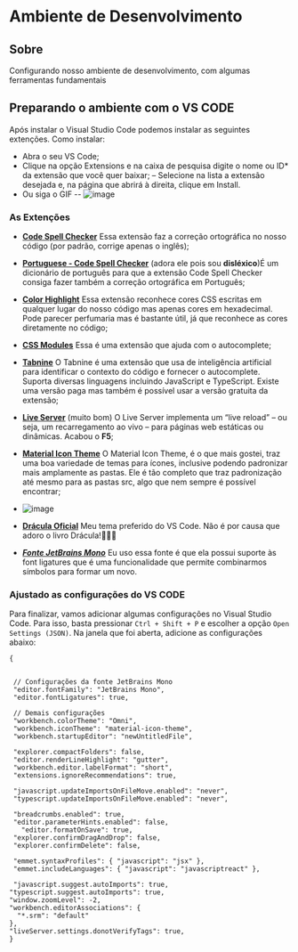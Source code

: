 # Ambiente de Desenvolvimento

## Sobre
Configurando nosso ambiente de desenvolvimento, com algumas ferramentas fundamentais

## Preparando o ambiente com o VS CODE
Após instalar o Visual Studio Code podemos instalar as seguintes extenções. Como instalar:
- Abra o seu VS Code;
- Clique na opção Extensions e na caixa de pesquisa digite o nome ou ID* da extensão que você quer baixar;
– Selecione na lista a extensão desejada e, na página que abrirá à direita, clique em Install.
- Ou siga o GIF
-- ![image](https://fliperamadeboteco.com/wp-content/uploads/2021/07/omni.gif)

### As Extenções 
- **[Code Spell Checker](https://marketplace.visualstudio.com/items?itemName=streetsidesoftware.code-spell-checker)** Essa extensão faz a correção ortográfica no nosso código (por padrão, corrige apenas o inglês);
- **[Portuguese - Code Spell Checker](https://marketplace.visualstudio.com/items?itemName=streetsidesoftware.code-spell-checker-portuguese)** (adora ele pois sou **disléxico**)É um dicionário de português para que a extensão Code Spell Checker consiga fazer também a correção ortográfica em Português;
- **[Color Highlight](https://marketplace.visualstudio.com/items?itemName=naumovs.color-highlight)** Essa extensão reconhece cores CSS escritas em qualquer lugar do nosso código mas apenas cores em hexadecimal. Pode parecer perfumaria mas é bastante útil, já que reconhece as cores diretamente no código;
- **[CSS Modules](https://marketplace.visualstudio.com/items?itemName=clinyong.vscode-css-modules)** Essa é uma extensão que ajuda com o autocomplete;
- **[Tabnine](https://marketplace.visualstudio.com/items?itemName=TabNine.tabnine-vscode)** O Tabnine é uma extensão que usa de inteligência artificial para identificar o contexto do código e fornecer o autocomplete. Suporta diversas linguagens incluindo JavaScript e TypeScript. Existe uma versão paga mas também é possível usar a versão gratuita da extensão;
- **[Live Server](https://marketplace.visualstudio.com/items?itemName=ritwickdey.LiveServer)** (muito bom) O Live Server implementa um “live reload” – ou seja, um recarregamento ao vivo – para páginas web estáticas ou dinâmicas. Acabou o **F5**;
- **[Material Icon Theme](https://marketplace.visualstudio.com/items?itemName=PKief.material-icon-theme)** O Material Icon Theme, é o que mais gostei, traz uma boa variedade de temas para ícones, inclusive podendo padronizar mais amplamente as pastas. Ele é tão completo que traz padronização até mesmo para as pastas src, algo que nem sempre é possível encontrar;
- ![image](https://user-images.githubusercontent.com/4933034/124986295-da82c080-e011-11eb-8661-9646a8e0854a.png)

- **[Drácula Oficial](https://marketplace.visualstudio.com/items?itemName=dracula-theme.theme-dracula)** Meu tema preferido do VS Code. Não é por causa que adoro o livro Drácula!🧛🏻‍♂️
- ***[Fonte JetBrains Mono](https://www.jetbrains.com/lp/mono/)*** Eu uso essa fonte é que ela possui suporte às font ligatures que é uma funcionalidade que permite combinarmos símbolos para formar um novo.

### Ajustado as configurações do VS CODE
Para finalizar, vamos adicionar algumas configurações no Visual Studio Code. Para isso, basta pressionar `Ctrl + Shift + P` e escolher a opção `Open Settings (JSON)`. Na janela que foi aberta, adicione as configurações abaixo:


```
{


 // Configurações da fonte JetBrains Mono
 "editor.fontFamily": "JetBrains Mono",
 "editor.fontLigatures": true,

 // Demais configurações
 "workbench.colorTheme": "Omni",
 "workbench.iconTheme": "material-icon-theme",
 "workbench.startupEditor": "newUntitledFile",

 "explorer.compactFolders": false,
 "editor.renderLineHighlight": "gutter",
 "workbench.editor.labelFormat": "short",
 "extensions.ignoreRecommendations": true,

 "javascript.updateImportsOnFileMove.enabled": "never",
 "typescript.updateImportsOnFileMove.enabled": "never",

 "breadcrumbs.enabled": true,
 "editor.parameterHints.enabled": false,
   "editor.formatOnSave": true,
 "explorer.confirmDragAndDrop": false,
 "explorer.confirmDelete": false,
 
 "emmet.syntaxProfiles": { "javascript": "jsx" },
 "emmet.includeLanguages": { "javascript": "javascriptreact" },

 "javascript.suggest.autoImports": true,
"typescript.suggest.autoImports": true,
"window.zoomLevel": -2,
"workbench.editorAssociations": {
  "*.srm": "default"
},
"liveServer.settings.donotVerifyTags": true,
}
````
